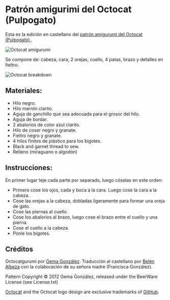 # Patrón amigurimi del Octocat (Pulpogato)

Esta es la edición en castellano del [patrón amigurumi del Octocat (Pulpogato) ](http://gemgon.github.com/Octocat).

![Octocat amigurumi](https://github.com/gemgon/Octocat/raw/master/octocat.jpg "Octocat amigurumi")

Se compone de: cabeza, cara, 2 orejas, cuello, 4 patas, brazo y detalles en fieltro.

![Octocat breakdown](https://github.com/belen-albeza/Octocat/raw/master/breakdown.jpg "Octocat breakdown")

## Materiales:

* Hilo negro.
* Hilo marrón clarito.
* Aguja de ganchillo que sea adecuada para el grosor del hilo.
* Aguja de bordar.
* 2 abalorios de color azul clarito.
* Hilo de coser negro y granate.
* Fieltro negro y granate.
* 4 hilos finitos de plástico para los bigotes.
* Black and garnet thread to sew.
* Relleno (miraguano o algodón)

## Instrucciones:

En primer lugar teje cada parte por separado, luego cóselas en este orden:

* Primero cose los ojos, cada y boca a la cara. Luego cose la cara a la cabeza.
* Cose las orejas a la cabeza, dobladas ligeramente para formar una oreja de gato.
* Cose las piernas al cuello.
* Cose los abalorios al brazo, luego cose el brazo entre el cuello y una pierna.
* Cose el cuello a la cabeza.
* Ponle los bigotes.

## Créditos

Octocatgurumi por [Gema González](http://twitter.com/gemgon).
Traducción al castellano por [Belén Albeza](http://twitter.com/ladybenko) con la colaboración de su señora madre (Francisca González).

Pattern Copyright © 2012 Gema González, released under the BeerWare License (see License.txt)

[Octocat](http://octodex.github.com) and the Octocat logo design are exclusive trademarks of [GitHub](http://github.com).


